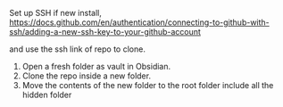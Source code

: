 Set up SSH if new install, 
https://docs.github.com/en/authentication/connecting-to-github-with-ssh/adding-a-new-ssh-key-to-your-github-account

and use the ssh link of repo to clone.
1. Open a fresh folder as vault in Obsidian.
2. Clone the repo inside a new folder.
3. Move the contents of the new folder to the root folder include all the hidden folder

